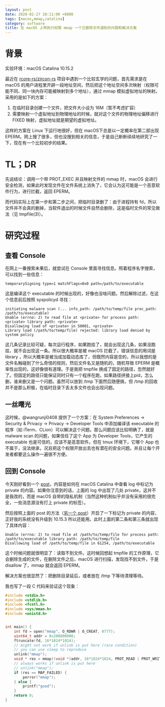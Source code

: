 ```yaml
---
layout: post
date: 2020-02-27 18:11:00 +0800
tags: [macos,mmap,catalina]
category: software
title: 在 macOS 上带执行权限 mmap 一个已删除文件遇到的问题和解决方案
---
```


# 背景

实验环境：macOS Catalina 10.15.2

最近在 [rcore-rs/zircon-rs](https://github.com/rcore-os/zircon-rs) 项目中遇到一个比较玄学的问题，首先需求是在 macOS 的用户进程里开辟一段地址空间，然后把这个地址空间多次映射（权限可能不同、同一块内存可能被映射到多个地址），通过 mmap 模拟虚拟地址的映射。采用的是如下的方案：

1. 在临时目录创建一个文件，把文件大小设为 16M（暂不考虑扩容）
2. 需要映射一个虚拟地址到物理地址的时候，就对这个文件的物理地址偏移进行 FIXED 映射，虚拟地址就是期望的虚拟地址。

这样的方案在 Linux 下运行地很好，但在 macOS下总是以一定概率在第二部出现 EPERM。网上搜了很多，但也没搜到相关的信息，于是自己断断续续地研究了一下，现在有一个比较初步的结果。

# TL；DR

先说结论：调用一个带 PROT_EXEC 并且映射文件的 mmap 时，macOS 会进行安全检测，如果此时发现文件在文件系统上消失了，它会认为这可能是一个恶意软件行为，进行拦截，返回 EPERM。

而代码实际上在第一步和第二步之间，把临时目录删了：由于进程持有 fd，所以文件并不会真的删掉，当软件退出的时候文件自然会删除，这是临时文件的常见做法（见 tmpfile(3)）。

# 研究过程

## 查看 Console

在网上一番搜索未果后，就尝试在 Console 里面寻找信息。照着程序名字搜索，可以找到一些信息：

```
temporarySigning type=1 matchFlags=0x0 path=/path/to/executable
```

这是编译这个 executable 的时候出现的，好像也没啥问题。然后解除过滤，在这个信息前后按照 syspolicyd 寻找：

````
initiating malware scan (... info_path: /path/to/temp/file proc_path: /path/to/executable)
Unable (errno: 2) to read file at <private> for process path: <private> library path: <private>
Disallowing load of <private> in 50001, <private>
Library load (/path/to/temp/file) rejected: library load denied by system policy
````

这几条记录比较可疑，每次运行程序，如果跑挂了，就会出现这几条，如果没跑挂，就不会出现这一条。所以很大概率是被 macOS 拦截了。错误信息的用词是 library ，所以大概率是被当成加载动态库了，但既然内容是空的，所以我想的是文件名触碰到了什么奇怪的规则，然后文件名又是随机的，随机导致 EPERM 是概率性出现的，这好像很有道理。于是我把 tmpfile 换成了固定的路径，忽然就好了。但固定的路径只能保证同时只有一个程序在跑，如果路径拼接上pid，怎么删，谁来删又是一个问题。虽然可以放到 /tmp 下面然后随便搞，但 /tmp 的回收并不是那么积极，在临时目录下丢太多文件也会出现问题。

## 一丝曙光

这时候，@wangrunji0408 提供了一个方案：在 System Preferences -> Security & Privacy -> Privacy -> Developer Tools 中添加编译该 executable 的程序（如 iTerm、CLion）可以解决这个问题。那么问题应该比较明确了，就是 malware scan 的问题，如果信任了这个 App 为 Developer Tools，它产生的 executable 也是可信的，应该不是恶意软件。但在 tmux 环境下，它哪个 App 也不属于，没法继承，况且把这个权限开放出去也有潜在的安全问题。并且让每个开发者都要这么操作一遍很不方便。

## 回到 Console

今天刚好看到一个 [post](https://georgegarside.com/blog/macos/sierra-console-private/)，内容是如何在 macOS Catalina 中查看 log 中标记为 private 的内容。如果你注意到的话，上面的 log 中出现了几处 private，这并不是我改的，而是 macOS 自带的隐私机制（当然这种机制似乎并没有采用的很完全，一些消息源没有打上 private 的标签）。

然后按照上面的 post 的方法（[另一个 post](https://saagarjha.com/blog/2019/09/29/making-os-log-public-on-macos-catalina/)）开启了一下标记为 private 的内容，正好我的系统没有升级到 10.15.3 所以还能用。此时上面的第二条和第三条就出现了具体内容：

```
Unable (errno: 2) to read file at /path/to/temp/file for process path: /path/to/executable library path: /path/to/temp/file
Disallowing load of /path/to/temp/file in 61254, /path/to/executable
```

这个时候问题就很明显了：读取不到文件。这时候回想起 tmpfile 的工作原理，它会删除生成的文件，在删除文件之后，macOS 进行扫描，发现找不到文件，于是 disallow 了，mmap 就会返回 EPERM。

解决方案也很显然了：把删除目录延后，或者放在 /tmp 下等待清理等待。

我也写了一段 C 代码来验证这个现象：

```cpp
#include <stdio.h>
#include <stdlib.h>
#include <fcntl.h>
#include <sys/mman.h>
#include <unistd.h>


int main() {
    int fd = open("mmap", O_RDWR | O_CREAT, 0777);
    uint64_t addr = 0x200000000;
    ftruncate(fd, 16*1024*1024);
    // might not work if unlink is put here (race condition)
    // you can use sleep to reproduce
    unlink("mmap");
    void * res = mmap((void *)addr, 16*1024*1024, PROT_READ | PROT_WRITE | PROT_EXEC, MAP_SHARED | MAP_FIXED, fd, 0);
    // always works if unlink is put here
    // unlink("mmap");
    if (res == MAP_FAILED) {
        perror("mmap");
    } else {
        printf("good");
    }
    return 0;
}

```

